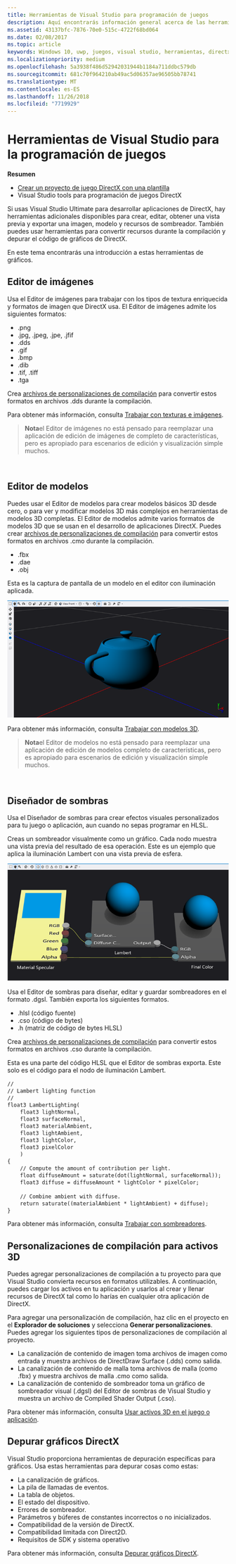 ```yaml
---
title: Herramientas de Visual Studio para programación de juegos
description: Aquí encontrarás información general acerca de las herramientas específicas de DirectX disponibles en Visual Studio.
ms.assetid: 43137bfc-7876-70e0-515c-4722f68bd064
ms.date: 02/08/2017
ms.topic: article
keywords: Windows 10, uwp, juegos, visual studio, herramientas, directx
ms.localizationpriority: medium
ms.openlocfilehash: 5a3938f486d52942031944b1184a711ddbc579db
ms.sourcegitcommit: 681c70f964210ab49ac5d06357ae96505bb78741
ms.translationtype: MT
ms.contentlocale: es-ES
ms.lasthandoff: 11/26/2018
ms.locfileid: "7719929"
---
```

# <a name="visual-studio-tools-for-game-programming"></a>Herramientas de Visual Studio para la programación de juegos



**Resumen**

-   [Crear un proyecto de juego DirectX con una plantilla](user-interface.md)
-   Visual Studio tools para programación de juegos DirectX


Si usas Visual Studio Ultimate para desarrollar aplicaciones de DirectX, hay herramientas adicionales disponibles para crear, editar, obtener una vista previa y exportar una imagen, modelo y recursos de sombreador. También puedes usar herramientas para convertir recursos durante la compilación y depurar el código de gráficos de DirectX.

En este tema encontrarás una introducción a estas herramientas de gráficos.

## <a name="image-editor"></a>Editor de imágenes


Usa el Editor de imágenes para trabajar con los tipos de textura enriquecida y formatos de imagen que DirectX usa. El Editor de imágenes admite los siguientes formatos:

-   .png
-   .jpg, .jpeg, .jpe, .jfif
-   .dds
-   .gif
-   .bmp
-   .dib
-   .tif, .tiff
-   .tga

Crea [archivos de personalizaciones de compilación](#build-customizations-for-3d-assets) para convertir estos formatos en archivos .dds durante la compilación.

Para obtener más información, consulta [Trabajar con texturas e imágenes](https://msdn.microsoft.com/library/windows/apps/hh873119.aspx).

> **Nota**el Editor de imágenes no está pensado para reemplazar una aplicación de edición de imágenes de completo de características, pero es apropiado para escenarios de edición y visualización simple muchos.

 

## <a name="model-editor"></a>Editor de modelos


Puedes usar el Editor de modelos para crear modelos básicos 3D desde cero, o para ver y modificar modelos 3D más complejos en herramientas de modelos 3D completas. El Editor de modelos admite varios formatos de modelos 3D que se usan en el desarrollo de aplicaciones DirectX. Puedes crear [archivos de personalizaciones de compilación](#build-customizations-for-3d-assets) para convertir estos formatos en archivos .cmo durante la compilación.

-   .fbx
-   .dae
-   .obj

Esta es la captura de pantalla de un modelo en el editor con iluminación aplicada.

![tetera](images/modeleditor.png)

Para obtener más información, consulta [Trabajar con modelos 3D](https://msdn.microsoft.com/library/windows/apps/hh873114.aspx).

> **Nota**el Editor de modelos no está pensado para reemplazar una aplicación de edición de modelos completo de características, pero es apropiado para escenarios de edición y visualización simple muchos.

 

## <a name="shader-designer"></a>Diseñador de sombras


Usa el Diseñador de sombras para crear efectos visuales personalizados para tu juego o aplicación, aun cuando no sepas programar en HLSL.

Creas un sombreador visualmente como un gráfico. Cada nodo muestra una vista previa del resultado de esa operación. Este es un ejemplo que aplica la iluminación Lambert con una vista previa de esfera.

![gráfico de sombreador visual](images/shaderdesigner.png)

Usa el Editor de sombras para diseñar, editar y guardar sombreadores en el formato .dgsl. También exporta los siguientes formatos.

-   .hlsl (código fuente)
-   .cso (código de bytes)
-   .h (matriz de código de bytes HLSL)

Crea [archivos de personalizaciones de compilación](#build-customizations-for-3d-assets) para convertir estos formatos en archivos .cso durante la compilación.

Esta es una parte del código HLSL que el Editor de sombras exporta. Este solo es el código para el nodo de iluminación Lambert.

```hlsl
//
// Lambert lighting function
//
float3 LambertLighting(
    float3 lightNormal,
    float3 surfaceNormal,
    float3 materialAmbient,
    float3 lightAmbient,
    float3 lightColor,
    float3 pixelColor
    )
{
    // Compute the amount of contribution per light.
    float diffuseAmount = saturate(dot(lightNormal, surfaceNormal));
    float3 diffuse = diffuseAmount * lightColor * pixelColor;

    // Combine ambient with diffuse.
    return saturate((materialAmbient * lightAmbient) + diffuse);
}
```

Para obtener más información, consulta [Trabajar con sombreadores](https://msdn.microsoft.com/library/windows/apps/hh873117.aspx).

## <a name="build-customizations-for-3d-assets"></a>Personalizaciones de compilación para activos 3D


Puedes agregar personalizaciones de compilación a tu proyecto para que Visual Studio convierta recursos en formatos utilizables. A continuación, puedes cargar los activos en tu aplicación y usarlos al crear y llenar recursos de DirectX tal como lo harías en cualquier otra aplicación de DirectX.

Para agregar una personalización de compilación, haz clic en el proyecto en el **Explorador de soluciones** y selecciona **Generar personalizaciones**. Puedes agregar los siguientes tipos de personalizaciones de compilación al proyecto.

-   La canalización de contenido de imagen toma archivos de imagen como entrada y muestra archivos de DirectDraw Surface (.dds) como salida.
-   La canalización de contenido de malla toma archivos de malla (como .fbx) y muestra archivos de malla .cmo como salida.
-   La canalización de contenido de sombreador toma un gráfico de sombreador visual (.dgsl) del Editor de sombras de Visual Studio y muestra un archivo de Compiled Shader Output (.cso).

Para obtener más información, consulta [Usar activos 3D en el juego o aplicación](https://msdn.microsoft.com/library/windows/apps/hh972446.aspx).

## <a name="debugging-directx-graphics"></a>Depurar gráficos DirectX 


Visual Studio proporciona herramientas de depuración específicas para gráficos. Usa estas herramientas para depurar cosas como estas:

-   La canalización de gráficos.
-   La pila de llamadas de eventos.
-   La tabla de objetos.
-   El estado del dispositivo.
-   Errores de sombreador.
-   Parámetros y búferes de constantes incorrectos o no inicializados.
-   Compatibilidad de la versión de DirectX.
-   Compatibilidad limitada con Direct2D.
-   Requisitos de SDK y sistema operativo

Para obtener más información, consulta [Depurar gráficos DirectX](https://msdn.microsoft.com/library/windows/apps/hh315751.aspx).


 

 

 




